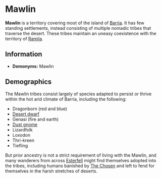 # Mawlin

**Mawlin** is a territory covering most of the island of [Barria](../ch-4-esterfell-gazetteer/esterfell/barria.md). It has few standing settlements, instead consisting of multiple nomadic tribes that traverse the desert. These tribes maintain an uneasy coexistence with the territory of [Ramila](ramila.md).

## Information

- **Demonyms:** Mawlin

## Demographics

The Mawlin tribes consist largely of species adapted to persist or thrive within the hot arid climate of Barria, including the following:

- Dragonborn (red and blue)
- [Desert dwarf](../ch-5-character-options/species/dwarves/index.md#desert-dwarf)
- Genasi (fire and earth)
- [Dust gnome](../ch-5-character-options/species/gnomes/index.md#dust-gnome)
- Lizardfolk
- Loxodon
- Thri-kreen
- Tiefling

But prior ancestry is not a strict requirement of living with the Mawlin, and many wanderers from across [Esterfell](../ch-4-esterfell-gazetteer/esterfell/) might find themselves adopted into the tribes, including humans banished by [The Chosen](../ch-2-people-of-mote/organizations/the-chosen/) and left to fend for themselves in the harsh stretches of deserts.
